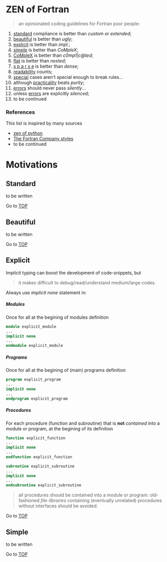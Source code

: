 # <a name="top"></a> ZEN of Fortran

> an opinionated coding guidelines for Fortran poor people:

1. [standard](#standard) compliance is better than *custom or extended*; 
2. [beautiful](#beautiful) is better than *ugly*;
3. [explicit](#explicit) is better than *impl.*;
4. [simple](#simple) is better than *CoMpleX*;
5. [CoMpleX](#simple) is better than *c0mp1|c@ted*;
6. [flat](#flat) is better than *nested*;
7. [s p a r s e](#sparse) is better than *dense*;
8. [readability](#readability) counts;
9. [special](#special) cases aren't special enough to break rules...
10. although [practicality](#special) beats *purity*;
11. [errors](#errors) should never pass *silently*...
12. unless [errors](#errors) are explicitly *silenced*;
13. to be continued

### References

This list is inspired by many sources

+ [zen of python](https://github.com/ewjoachim/zen-of-python)
+ [The Fortran Company styles](http://www.fortran.com/Fortran_Style.pdf)
+ to be continued

# Motivations

## <a name="standard"></a> Standard
to be written

Go to [TOP](#top)

## <a name="beautiful"></a> Beautiful
to be written

Go to [TOP](#top)

## <a name="explicit"></a> Explicit
Implicit typing can *boost* the development of code-snippets, but

> it makes difficult to debug/read/understand medium/large codes.

Always use *implicit none* statement in:

##### Modules

Once for all at the begining of modules definition

```fortran
module explicit_module
...
implicit none
...
endmodule explicit_module
```

##### Programs

Once for all at the begining of (main) programs definition

```fortran
program explicit_program
...
implicit none
...
endprogram explicit_program
```

##### Procedures

For each procedure (function and subroutine) that is **not** *contained* into a module or program, at the begining of its definition

```fortran
function explicit_function
...
implicit none
...
endfunction explicit_function
```

```fortran
subroutine explicit_subroutine
...
implicit none
...
endsubroutine explicit_subroutine
```

> all procedures should be contained into a module or program: old-fashioned *file-libraries* containing (eventually unrelated) procedures without interfaces should be avoided.

Go to [TOP](#top)

## <a name="simple"></a> Simple
to be written

Go to [TOP](#top)
